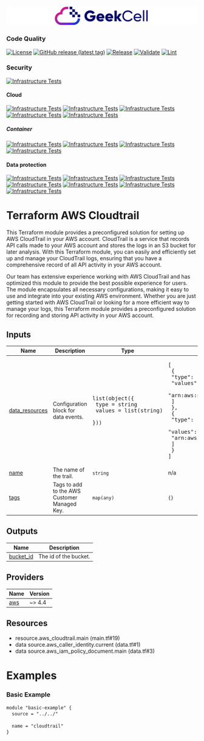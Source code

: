 <!-- BEGIN_TF_DOCS -->
[![Geek Cell GmbH](https://raw.githubusercontent.com/geekcell/template-terraform-module/main/docs/assets/logo.svg)](https://www.geekcell.io/)

### Code Quality
[![License](https://img.shields.io/github/license/geekcell/terraform-aws-cloudtrail)](https://github.com/geekcell/terraform-aws-cloudtrail/blob/master/LICENSE)
[![GitHub release (latest tag)](https://img.shields.io/github/v/release/geekcell/terraform-aws-cloudtrail?logo=github&sort=semver)](https://github.com/geekcell/terraform-aws-cloudtrail/releases)
[![Release](https://github.com/geekcell/terraform-aws-cloudtrail/actions/workflows/release.yaml/badge.svg)](https://github.com/geekcell/terraform-aws-cloudtrail/actions/workflows/release.yaml)
[![Validate](https://github.com/geekcell/terraform-aws-cloudtrail/actions/workflows/validate.yaml/badge.svg)](https://github.com/geekcell/terraform-aws-cloudtrail/actions/workflows/validate.yaml)
[![Lint](https://github.com/geekcell/terraform-aws-cloudtrail/actions/workflows/linter.yaml/badge.svg)](https://github.com/geekcell/terraform-aws-cloudtrail/actions/workflows/linter.yaml)

### Security
[![Infrastructure Tests](https://www.bridgecrew.cloud/badges/github/geekcell/terraform-aws-cloudtrail/general)](https://www.bridgecrew.cloud/link/badge?vcs=github&fullRepo=geekcell%2Fterraform-aws-cloudtrail&benchmark=INFRASTRUCTURE+SECURITY)

#### Cloud
[![Infrastructure Tests](https://www.bridgecrew.cloud/badges/github/geekcell/terraform-aws-cloudtrail/cis_aws)](https://www.bridgecrew.cloud/link/badge?vcs=github&fullRepo=geekcell%2Fterraform-aws-cloudtrail&benchmark=CIS+AWS+V1.2)
[![Infrastructure Tests](https://www.bridgecrew.cloud/badges/github/geekcell/terraform-aws-cloudtrail/cis_aws_13)](https://www.bridgecrew.cloud/link/badge?vcs=github&fullRepo=geekcell%2Fterraform-aws-cloudtrail&benchmark=CIS+AWS+V1.3)
[![Infrastructure Tests](https://www.bridgecrew.cloud/badges/github/geekcell/terraform-aws-cloudtrail/cis_azure)](https://www.bridgecrew.cloud/link/badge?vcs=github&fullRepo=geekcell%2Fterraform-aws-cloudtrail&benchmark=CIS+AZURE+V1.1)
[![Infrastructure Tests](https://www.bridgecrew.cloud/badges/github/geekcell/terraform-aws-cloudtrail/cis_azure_13)](https://www.bridgecrew.cloud/link/badge?vcs=github&fullRepo=geekcell%2Fterraform-aws-cloudtrail&benchmark=CIS+AZURE+V1.3)
[![Infrastructure Tests](https://www.bridgecrew.cloud/badges/github/geekcell/terraform-aws-cloudtrail/cis_gcp)](https://www.bridgecrew.cloud/link/badge?vcs=github&fullRepo=geekcell%2Fterraform-aws-cloudtrail&benchmark=CIS+GCP+V1.1)

##### Container
[![Infrastructure Tests](https://www.bridgecrew.cloud/badges/github/geekcell/terraform-aws-cloudtrail/cis_kubernetes_16)](https://www.bridgecrew.cloud/link/badge?vcs=github&fullRepo=geekcell%2Fterraform-aws-cloudtrail&benchmark=CIS+KUBERNETES+V1.6)
[![Infrastructure Tests](https://www.bridgecrew.cloud/badges/github/geekcell/terraform-aws-cloudtrail/cis_eks_11)](https://www.bridgecrew.cloud/link/badge?vcs=github&fullRepo=geekcell%2Fterraform-aws-cloudtrail&benchmark=CIS+EKS+V1.1)
[![Infrastructure Tests](https://www.bridgecrew.cloud/badges/github/geekcell/terraform-aws-cloudtrail/cis_gke_11)](https://www.bridgecrew.cloud/link/badge?vcs=github&fullRepo=geekcell%2Fterraform-aws-cloudtrail&benchmark=CIS+GKE+V1.1)
[![Infrastructure Tests](https://www.bridgecrew.cloud/badges/github/geekcell/terraform-aws-cloudtrail/cis_kubernetes)](https://www.bridgecrew.cloud/link/badge?vcs=github&fullRepo=geekcell%2Fterraform-aws-cloudtrail&benchmark=CIS+KUBERNETES+V1.5)

#### Data protection
[![Infrastructure Tests](https://www.bridgecrew.cloud/badges/github/geekcell/terraform-aws-cloudtrail/soc2)](https://www.bridgecrew.cloud/link/badge?vcs=github&fullRepo=geekcell%2Fterraform-aws-cloudtrail&benchmark=SOC2)
[![Infrastructure Tests](https://www.bridgecrew.cloud/badges/github/geekcell/terraform-aws-cloudtrail/pci)](https://www.bridgecrew.cloud/link/badge?vcs=github&fullRepo=geekcell%2Fterraform-aws-cloudtrail&benchmark=PCI-DSS+V3.2)
[![Infrastructure Tests](https://www.bridgecrew.cloud/badges/github/geekcell/terraform-aws-cloudtrail/pci_dss_v321)](https://www.bridgecrew.cloud/link/badge?vcs=github&fullRepo=geekcell%2Fterraform-aws-cloudtrail&benchmark=PCI-DSS+V3.2.1)
[![Infrastructure Tests](https://www.bridgecrew.cloud/badges/github/geekcell/terraform-aws-cloudtrail/iso)](https://www.bridgecrew.cloud/link/badge?vcs=github&fullRepo=geekcell%2Fterraform-aws-cloudtrail&benchmark=ISO27001)
[![Infrastructure Tests](https://www.bridgecrew.cloud/badges/github/geekcell/terraform-aws-cloudtrail/nist)](https://www.bridgecrew.cloud/link/badge?vcs=github&fullRepo=geekcell%2Fterraform-aws-cloudtrail&benchmark=NIST-800-53)
[![Infrastructure Tests](https://www.bridgecrew.cloud/badges/github/geekcell/terraform-aws-cloudtrail/hipaa)](https://www.bridgecrew.cloud/link/badge?vcs=github&fullRepo=geekcell%2Fterraform-aws-cloudtrail&benchmark=HIPAA)
[![Infrastructure Tests](https://www.bridgecrew.cloud/badges/github/geekcell/terraform-aws-cloudtrail/fedramp_moderate)](https://www.bridgecrew.cloud/link/badge?vcs=github&fullRepo=geekcell%2Fterraform-aws-cloudtrail&benchmark=FEDRAMP+%28MODERATE%29)

# Terraform AWS Cloudtrail

This Terraform module provides a preconfigured solution for setting up
AWS CloudTrail in your AWS account. CloudTrail is a service that records
API calls made to your AWS account and stores the logs in an S3 bucket for
later analysis. With this Terraform module, you can easily and efficiently
set up and manage your CloudTrail logs, ensuring that you have a
comprehensive record of all API activity in your AWS account.

Our team has extensive experience working with AWS CloudTrail and has
optimized this module to provide the best possible experience for users.
The module encapsulates all necessary configurations, making it easy to
use and integrate into your existing AWS environment. Whether you are just
getting started with AWS CloudTrail or looking for a more efficient way to
manage your logs, this Terraform module provides a preconfigured solution
for recording and storing API activity in your AWS account.

## Inputs

| Name | Description | Type | Default | Required |
|------|-------------|------|---------|:--------:|
| <a name="input_data_resources"></a> [data\_resources](#input\_data\_resources) | Configuration block for data events. | <pre>list(object({<br>    type   = string<br>    values = list(string)<br>  }))</pre> | <pre>[<br>  {<br>    "type": "AWS::S3::Object",<br>    "values": [<br>      "arn:aws:s3"<br>    ]<br>  },<br>  {<br>    "type": "AWS::Lambda::Function",<br>    "values": [<br>      "arn:aws:lambda"<br>    ]<br>  }<br>]</pre> | no |
| <a name="input_name"></a> [name](#input\_name) | The name of the trail. | `string` | n/a | yes |
| <a name="input_tags"></a> [tags](#input\_tags) | Tags to add to the AWS Customer Managed Key. | `map(any)` | `{}` | no |

## Outputs

| Name | Description |
|------|-------------|
| <a name="output_bucket_id"></a> [bucket\_id](#output\_bucket\_id) | The id of the bucket. |

## Providers

| Name | Version |
|------|---------|
| <a name="provider_aws"></a> [aws](#provider\_aws) | ~> 4.4 |

## Resources

- resource.aws_cloudtrail.main (main.tf#19)
- data source.aws_caller_identity.current (data.tf#1)
- data source.aws_iam_policy_document.main (data.tf#3)

# Examples
### Basic Example
```hcl
module "basic-example" {
  source = "../../"

  name = "cloudtrail"
}
```
<!-- END_TF_DOCS -->
